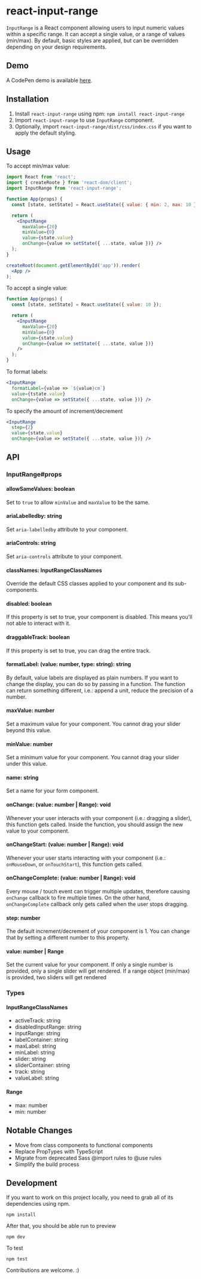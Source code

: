 # react-input-range

`InputRange` is a React component allowing users to input numeric values within a specific range.
It can accept a single value, or a range of values (min/max).
By default, basic styles are applied, but can be overridden depending on your design requirements.

## Demo
A CodePen demo is available [here](http://codepen.io/davidchin/full/GpNvqw/).

## Installation

1. Install `react-input-range` using npm: `npm install react-input-range`
2. Import `react-input-range` to use `InputRange` component.
3. Optionally, import `react-input-range/dist/css/index.css` if you want to apply the default styling.

## Usage

To accept min/max value:
```jsx
import React from 'react';
import { createRoote } from 'react-dom/client';
import InputRange from 'react-input-range';

function App(props) {
  const [state, setState] = React.useState({ value: { min: 2, max: 10 } })

  return (
    <InputRange
      maxValue={20}
      minValue={0}
      value={state.value}
      onChange={value => setState({ ...state, value })} />
  );
}

createRoot(document.getElementById('app')).render(
  <App />
);
```

To accept a single value:
```jsx
function App(props) {
  const [state, setState] = React.useState({ value: 10 });

  return (
    <InputRange
      maxValue={20}
      minValue={0}
      value={state.value}
      onChange={value => setState({ ...state, value })}
    />
  );
}
```

To format labels:
```jsx
<InputRange
  formatLabel={value => `${value}cm`}
  value={tstate.value}
  onChange={value => setState({ ...state, value })} />
```

To specify the amount of increment/decrement
```jsx
<InputRange
  step={2}
  value={state.value}
  onChange={value => setState({ ...state, value })} />
```

## API

### InputRange#props

#### allowSameValues: boolean

Set to `true` to allow `minValue` and `maxValue` to be the same.

#### ariaLabelledby: string

Set `aria-labelledby` attribute to your component.

#### ariaControls: string

Set `aria-controls` attribute to your component.

#### classNames: InputRangeClassNames

Override the default CSS classes applied to your component and its sub-components.

#### disabled: boolean

If this property is set to true, your component is disabled. This means you'll not able to interact with it.

#### draggableTrack: boolean

If this property is set to true, you can drag the entire track.

#### formatLabel: (value: number, type: string): string

By default, value labels are displayed as plain numbers. If you want to change the display, you can do so by passing in a function. The function can return something different, i.e.: append a unit, reduce the precision of a number.

#### maxValue: number

Set a maximum value for your component. You cannot drag your slider beyond this value.

#### minValue: number

Set a minimum value for your component. You cannot drag your slider under this value.

#### name: string

Set a name for your form component.

#### onChange: (value: number | Range): void

Whenever your user interacts with your component (i.e.: dragging a slider), this function gets called. Inside the function, you should assign the new value to your component.

#### onChangeStart: (value: number | Range): void

Whenever your user starts interacting with your component (i.e.: `onMouseDown`, or `onTouchStart`), this function gets called.

#### onChangeComplete: (value: number | Range): void

Every mouse / touch event can trigger multiple updates, therefore causing `onChange` callback to fire multiple times. On the other hand, `onChangeComplete` callback only gets called when the user stops dragging.

#### step: number

The default increment/decrement of your component is 1. You can change that by setting a different number to this property.

#### value: number | Range

Set the current value for your component. If only a single number is provided, only a single slider will get rendered. If a range object (min/max) is provided, two sliders will get rendered

### Types

#### InputRangeClassNames
* activeTrack: string
* disabledInputRange: string
* inputRange: string
* labelContainer: string
* maxLabel: string
* minLabel: string
* slider: string
* sliderContainer: string
* track: string
* valueLabel: string

#### Range
* max: number
* min: number

## Notable Changes
* Move from class components to functional components
* Replace PropTypes with TypeScript
* Migrate from deprecated Sass @import rules to @use rules
* Simplify the build process

## Development

If you want to work on this project locally, you need to grab all of its dependencies using npm.
```
npm install
```

After that, you should be able run to preview
```
npm dev
```

To test
```
npm test
```

Contributions are welcome. :)
